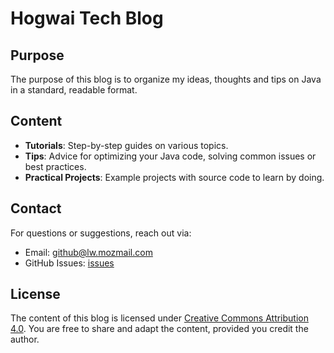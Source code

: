 # Hogwai Tech Blog

## Purpose
The purpose of this blog is to organize my ideas, thoughts and tips on Java in a standard, readable format.

## Content
- **Tutorials**: Step-by-step guides on various topics. 
- **Tips**: Advice for optimizing your Java code, solving common issues or best practices.
- **Practical Projects**: Example projects with source code to learn by doing.

## Contact
For questions or suggestions, reach out via:
- Email: github@lw.mozmail.com
- GitHub Issues: [issues](https://github.com/Hogwai/hogwai.github.io/issues)

## License
The content of this blog is licensed under [Creative Commons Attribution 4.0](https://creativecommons.org/licenses/by/4.0/). You are free to share and adapt the content, provided you credit the author.
